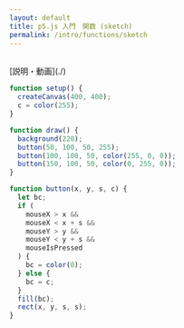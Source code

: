 ```yaml
---
layout: default
title: p5.js 入門　関数 (sketch)
permalink: /intro/functions/sketch
---
```

<script src="sketch.js"></script>
<div id="p5js_div"></div>
<br />
[説明・動画](./)


```js
function setup() {
  createCanvas(400, 400);
  c = color(255);
}

function draw() {
  background(220);
  button(50, 100, 50, 255);
  button(100, 100, 50, color(255, 0, 0));
  button(150, 100, 50, color(0, 255, 0));
}

function button(x, y, s, c) {
  let bc;
  if (
    mouseX > x &&
    mouseX < x + s &&
    mouseY > y &&
    mouseY < y + s &&
    mouseIsPressed
  ) {
    bc = color(0);
  } else {
    bc = c;
  }
  fill(bc);
  rect(x, y, s, s);
}
```
